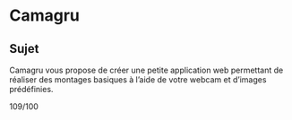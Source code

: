 # Camagru

## Sujet 
Camagru vous propose de créer une petite application web permettant de réaliser des
montages basiques à l’aide de votre webcam et d’images prédéfinies.

109/100
